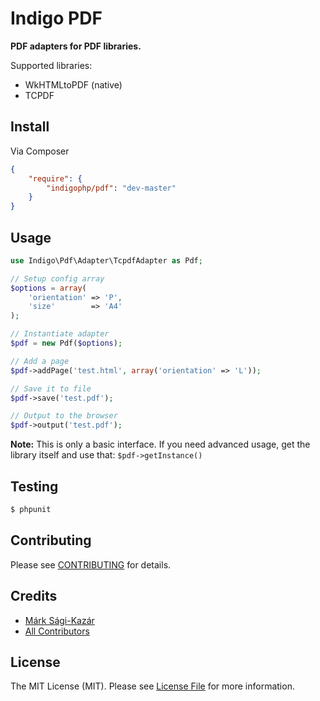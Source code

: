 # Indigo PDF

**PDF adapters for PDF libraries.**

Supported libraries:
* WkHTMLtoPDF (native)
* TCPDF


## Install

Via Composer

``` json
{
    "require": {
        "indigophp/pdf": "dev-master"
    }
}
```


## Usage

``` php
use Indigo\Pdf\Adapter\TcpdfAdapter as Pdf;

// Setup config array
$options = array(
    'orientation' => 'P',
    'size'        => 'A4'
);

// Instantiate adapter
$pdf = new Pdf($options);

// Add a page
$pdf->addPage('test.html', array('orientation' => 'L'));

// Save it to file
$pdf->save('test.pdf');

// Output to the browser
$pdf->output('test.pdf');
```

**Note:** This is only a basic interface. If you need advanced usage, get the library itself and use that: `$pdf->getInstance()`


## Testing

``` bash
$ phpunit
```


## Contributing

Please see [CONTRIBUTING](https://github.com/indigophp/pdf/blob/develop/CONTRIBUTING.md) for details.


## Credits

- [Márk Sági-Kazár](https://github.com/sagikazarmark)
- [All Contributors](https://github.com/indigophp/pdf/contributors)


## License

The MIT License (MIT). Please see [License File](https://github.com/indigophp/pdf/blob/develop/LICENSE) for more information.